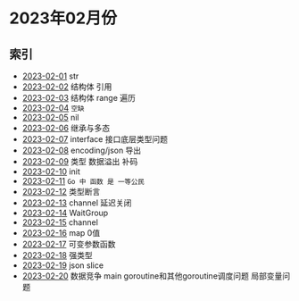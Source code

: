 # 2023年02月份

## 索引

- [2023-02-01](./01/README.md) str
- [2023-02-02](./02/README.md) 结构体 引用
- [2023-02-03](./03/README.md) 结构体 range 遍历
- [2023-02-04](#) `空缺`
- [2023-02-05](./05/README.md) nil
- [2023-02-06](./06/README.md) 继承与多态
- [2023-02-07](./07/README.md) interface 接口底层类型问题
- [2023-02-08](./08/README.md) encoding/json 导出
- [2023-02-09](./09/README.md) 类型 数据溢出 补码
- [2023-02-10](./10/README.md) init
- [2023-02-11](./11/README.md) `Go 中 函数 是 一等公民`
- [2023-02-12](./12/README.md) 类型断言
- [2023-02-13](./13/README.md) channel 延迟关闭
- [2023-02-14](./14/README.md) WaitGroup
- [2023-02-15](./15/README.md) channel
- [2023-02-16](./16/README.md) map 0值
- [2023-02-17](./17/README.md) 可变参数函数
- [2023-02-18](./18/README.md) 强类型
- [2023-02-19](./19/README.md) json slice
- [2023-02-20](./20/README.md) 数据竞争 main goroutine和其他goroutine调度问题 局部变量问题

